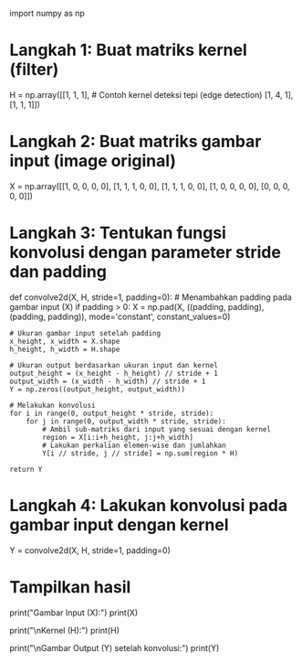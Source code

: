 import numpy as np

# Langkah 1: Buat matriks kernel (filter)
H = np.array([[1, 1, 1],   # Contoh kernel deteksi tepi (edge detection)
              [1, 4, 1],
              [1, 1, 1]])

# Langkah 2: Buat matriks gambar input (image original)
X = np.array([[1, 0, 0, 0, 0],
              [1, 1, 1, 0, 0],
              [1, 1, 1, 0, 0],
              [1, 0, 0, 0, 0],
              [0, 0, 0, 0, 0]])

# Langkah 3: Tentukan fungsi konvolusi dengan parameter stride dan padding
def convolve2d(X, H, stride=1, padding=0):
    # Menambahkan padding pada gambar input (X)
    if padding > 0:
        X = np.pad(X, ((padding, padding), (padding, padding)), mode='constant', constant_values=0)
    
    # Ukuran gambar input setelah padding
    x_height, x_width = X.shape
    h_height, h_width = H.shape
    
    # Ukuran output berdasarkan ukuran input dan kernel
    output_height = (x_height - h_height) // stride + 1
    output_width = (x_width - h_width) // stride + 1
    Y = np.zeros((output_height, output_width))
    
    # Melakukan konvolusi
    for i in range(0, output_height * stride, stride):
        for j in range(0, output_width * stride, stride):
            # Ambil sub-matriks dari input yang sesuai dengan kernel
            region = X[i:i+h_height, j:j+h_width]
            # Lakukan perkalian elemen-wise dan jumlahkan
            Y[i // stride, j // stride] = np.sum(region * H)
    
    return Y

# Langkah 4: Lakukan konvolusi pada gambar input dengan kernel
Y = convolve2d(X, H, stride=1, padding=0)

# Tampilkan hasil
print("Gambar Input (X):")
print(X)

print("\nKernel (H):")
print(H)

print("\nGambar Output (Y) setelah konvolusi:")
print(Y)
